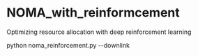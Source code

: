 # NOMA_with_reinformcement
Optimizing resource allocation with deep reinforcement learning

python noma_reinforcement.py --downlink
